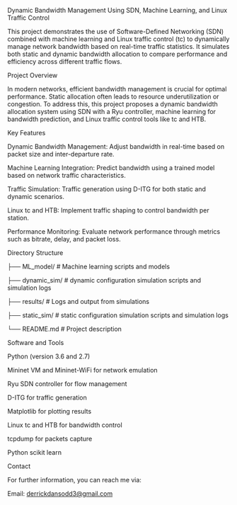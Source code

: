 Dynamic Bandwidth Management Using SDN, Machine Learning, and Linux Traffic Control


This project demonstrates the use of Software-Defined Networking (SDN) combined with machine learning and Linux traffic control (tc) to dynamically manage network bandwidth based on real-time traffic statistics. It simulates both static and dynamic bandwidth allocation to compare performance and efficiency across different traffic flows.


Project Overview

In modern networks, efficient bandwidth management is crucial for optimal performance. Static allocation often leads to resource underutilization or congestion. To address this, this project proposes a dynamic bandwidth allocation system using SDN with a Ryu controller, machine learning for bandwidth prediction, and Linux traffic control tools like tc and HTB.


Key Features

Dynamic Bandwidth Management: Adjust bandwidth in real-time based on packet size and inter-departure rate.

Machine Learning Integration: Predict bandwidth using a trained model based on network traffic characteristics.

Traffic Simulation: Traffic generation using D-ITG for both static and dynamic scenarios.

Linux tc and HTB: Implement traffic shaping to control bandwidth per station.

Performance Monitoring: Evaluate network performance through metrics such as bitrate, delay, and packet loss.


Directory Structure

├── ML_model/               # Machine learning scripts and models

├── dynamic_sim/            # dynamic configuration simulation scripts and simulation logs 

├── results/                # Logs and output from simulations

├── static_sim/             # static configuration simulation scripts and simulation logs

└── README.md               # Project description


Software and Tools

Python (version 3.6 and 2.7)

Mininet VM and Mininet-WiFi for network emulation

Ryu SDN controller for flow management

D-ITG for traffic generation

Matplotlib for plotting results

Linux tc and HTB for bandwidth control

tcpdump for packets capture

Python scikit learn


Contact

For further information, you can reach me via:

Email: derrickdansodd3@gmail.com


